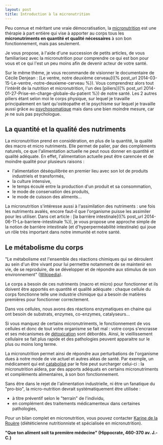 ```yaml
---
layout: post
title: Introduction à la micronutrition
---
```


Peu connue et méritant une vraie démocratisation, la [micronutrition](http://fr.wikipedia.org/wiki/Micronutrition) est une thérapie à part entière
qui vise à apporter au corps tous les **micronutriments en quantité et qualité nécessaires** à son bon fonctionnement, mais pas seulement.

Je vous propose, à l'aide d'une succession de petits articles, de vous familiarisez avec la micronutrition pour comprendre ce qui est bon pour vous
et ce qui l'est un peu moins afin de devenir acteur de votre santé.

Sur le même thème, je vous recommande de visionner le documentaire de Cécile Denjean : [Le ventre, notre deuxième cerveau]({% post_url 2014-03-15-Le-ventre,-notre-deuxieme-cerveau %}).
Vous comprendrez alors tout l'intérêt de la nutrition et micronutrition, l'un des [piliers]({% post_url 2014-01-27-Prise-en-charge-globale-du-patient %}) de notre santé.
Les 2 autres piliers étant selon moi le corps physique, sur lequel je travaille principalement en tant qu'ostéopathe
et le psychisme sur lequel je travaille aussi grâce au [psychosomatique](https://fr.wikipedia.org/wiki/Psychosomatique) mais dans une bien moindre mesure, car je ne suis pas psychologue.

## La quantité et la qualité des nutriments

La micronutrition prend en considération, en plus de la quantité, la qualité des macro et micro nutriments.
Elle permet de palier, par des compléments naturels, ce que l'alimentation actuelle ne peut nous donner en quantité et qualité adéquate.
En effet, l'alimentation actuelle peut être carencée et de moindre qualité pour plusieurs raisons :

- l'alimentation déséquilibrée en premier lieu avec son lot de produits industriels et transformés, 
- la culture intensive,
- le temps écoulé entre la production d'un produit et sa consommation,
- le mode de conservation des produits,
- le mode de cuisson des aliments...

La micronutrition s'intéresse aussi à l'assimilation des nutriments :
une fois les nutriments avalés, encore faut-il que l'organisme puisse les assimiler pour les utiliser.
Dans cet article : [la barrière intestinale]({% post_url 2014-06-11-La-barriere-intestinale %}),
je vous propose une approche simple de la notion de barrière intestinale
(et d'hyperperméabilité intestinale) qui joue un rôle très important dans notre immunité et notre santé.

## Le métabolisme du corps

"Le métabolisme est l'ensemble des réactions chimiques qui se déroulent au sein d'un être vivant pour lui permettre
notamment de se maintenir en vie, de se reproduire, de se développer et de répondre aux stimulus de son environnement"
([Wikipedia](https://fr.wikipedia.org/wiki/M%C3%A9tabolisme)).

Le corps a besoin de ces nutriments (macro et micro) pour fonctionner et ils doivent être apportés en quantité et qualité adéquate :
chaque cellule du corps fonctionne telle une industrie chimique qui a besoin de matières premières pour fonctionner correctement.

Dans vos cellules, nous avons des réactions enzymatiques en chaine qui ont besoin de substrats, enzymes, co-enzymes, catalyseurs...

Si vous manquez de certains micronutriments, le fonctionnement de vos cellules et donc de tout votre organisme se fait mal :
votre corps s'encrasse et ses mécanismes de [détoxication](https://fr.wikipedia.org/wiki/D%C3%A9toxication) sont débordés.
Ainsi, le vieillissement cellulaire se fait plus rapide et des pathologies peuvent apparaitre sur le plus ou moins long terme.

La micronutrition permet ainsi de répondre aux perturbations de l'organisme dues à notre mode de vie actuel et autres aléas de santé.
Par exemple, un médicament qui est [catabolisé](https://fr.wikipedia.org/wiki/Catabolisme) par le foie peut surcharger celui-ci :
la micronutrition aidera, par des apports adéquats en certains micronutriments et compléments alimentaires, à son bon fonctionnement.

Sans être dans le rejet de l'alimentation industrielle, ni être un fanatique du "pro-bio", la micro-nutrition devrait systématiquement être utilisée :

- à titre préventif selon le "terrain" de l'individu,
- en complément des traitements médicamenteux dans certaines pathologies,

Pour un bilan complet en micronutrition, vous pouvez contacter [Karine de la Rouère](http://votre-coach-nutrition-paris.blogspot.fr/) (diététicienne nutritionniste et spécialisée en micronutrition).

**"Que ton aliment soit ta première médecine" (Hippocrate, 460-370 av. J.-C.)**
